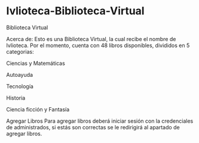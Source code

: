 # Ivlioteca-Biblioteca-Virtual
Biblioteca Virtual

Acerca de:
Esto es una Biblioteca Virtual, la cual recibe el nombre de Ivlioteca.
Por el momento, cuenta con 48 libros disponibles, divididos en 5 categorias:

Ciencias y Matemáticas

Autoayuda

Tecnología

Historia

Ciencia ficción y Fantasía

Agregar Libros
Para agregar libros deberá iniciar sesión con la credenciales de administrados,
si estás son correctas se le redirigirá al apartado de agregar libros.
